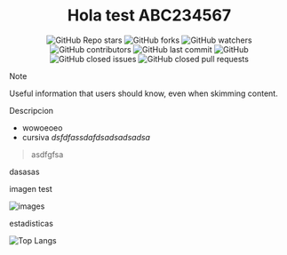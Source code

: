 <div align= "center" >
  <h1 align = "center" > Hola test ABC234567 </h1>
  <p align="center">
  <img alt="GitHub Repo stars" src="https://img.shields.io/github/stars/mgthndr/Mgthndr?style=flat-square">
  <img alt="GitHub forks" src="https://img.shields.io/github/forks/mgthndr/Mgthndr?style=flat-square">
  <img alt="GitHub watchers" src="https://img.shields.io/github/watchers/mgthndr/Mgthndr?style=flat-square">
  <img alt="GitHub contributors" src="https://img.shields.io/github/contributors/mgthndr/Mgthndr?color=blue&style=flat-square">
  <img alt="GitHub last commit" src="https://img.shields.io/github/last-commit/mgthndr/Mgthndr?color=blue&style=flat-square">
  <img alt="GitHub" src="https://img.shields.io/github/license/mgthndr/Mgthndr?color=blue&style=flat-square">
  <img alt="GitHub closed issues" src="https://img.shields.io/github/issues-closed/mgthndr/Mgthndr?color=blue&style=flat-square">
  <img alt="GitHub closed pull requests" src="https://img.shields.io/github/issues-pr-closed/mgthndr/Mgthndr?color=blue&style=flat-square">
<a></a>
</p>
</div>

> [!NOTE]
> Useful information that users should know, even when skimming content.
> 
Descripcion
* wowoeoeo
* cursiva <i> dsfdfassdafdsadsadsadsa </i>

> asdfgfsa


dasasas

imagen test

![images](https://github.com/user-attachments/assets/1d666362-70e4-4354-8c7e-2bbfa25995fc)

estadisticas

![Top Langs](https://github-readme-stats.vercel.app/api/top-langs/?username=mgthndr&layout=compact)
